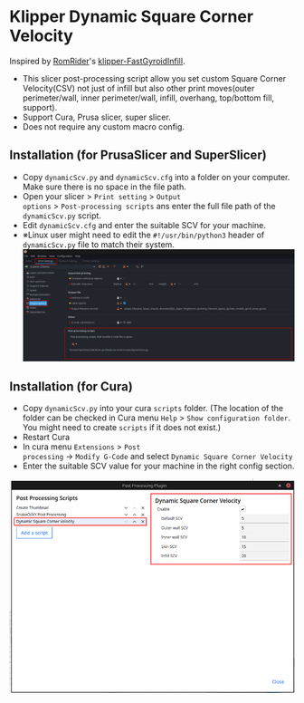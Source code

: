 # Klipper Dynamic Square Corner Velocity

Inspired by [RomRider](https://github.com/RomRider)'s [klipper-FastGyroidInfill](https://github.com/RomRider/klipper-FastGyroidInfill/blob/main/superslicer/FastGyroidInfill.py). 

- This slicer post-processing script allow you set custom Square Corner Velocity(CSV) not just of infill but also other print moves(outer perimeter/wall, inner perimeter/wall, infill, overhang, top/bottom fill, support).
- Support Cura, Prusa slicer, super slicer.
- Does not require any custom macro config.

## Installation (for PrusaSlicer and SuperSlicer)

- Copy <code>dynamicScv.py</code> and <code>dynamicScv.cfg</code> into a folder on your computer. Make sure there is no space in the file path.
- Open your slicer > <code>Print setting</code> > <code>Output options</code> > <code>Post-processing scripts</code> ans enter the full file path of the <code>dynamicScv.py</code> script.
- Edit <code>dynamicScv.cfg</code> and enter the suitable SCV for your machine.
- ※Linux user might need to edit the <code>#!/usr/bin/python3</code> header of <code>dynamicScv.py</code> file to match their system.
![prusa-slicer-config](./prusa-slicer.png)

## Installation (for Cura)
- Copy <code>dynamicScv.py</code> into your cura <code>scripts</code> folder. (The location of the folder can be checked in Cura menu <code>Help</code> > <code>Show configuration folder</code>. You might need to create <code>scripts</code> if it does not exist.)
- Restart Cura 
- In cura menu <code>Extensions</code> > <code>Post processing</code> -> <code>Modify G-Code</code> and select <code>Dynamic Square Corner Velocity</code>
- Enter the suitable SCV value for your machine in the right config section.

![cura-config](./cura.png)